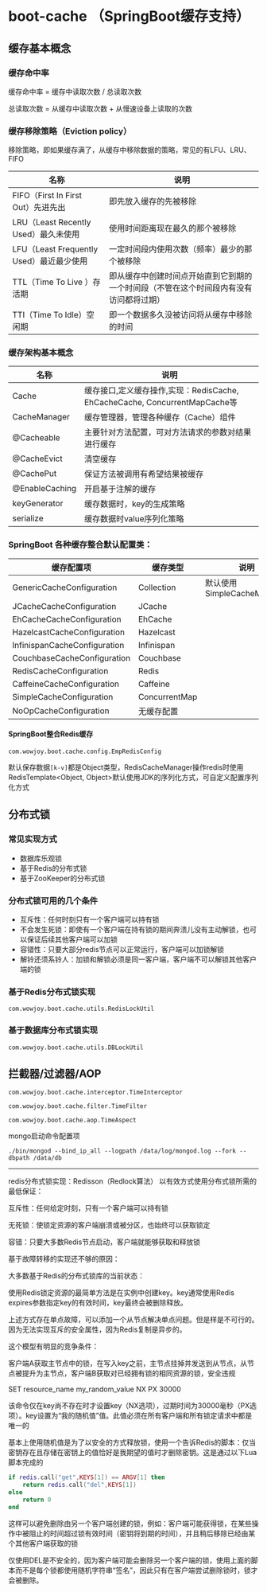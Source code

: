 # boot-cache （SpringBoot缓存支持）

## 缓存基本概念

### 缓存命中率

缓存命中率 = 缓存中读取次数 / 总读取次数

总读取次数 = 从缓存中读取次数 + 从慢速设备上读取的次数

### 缓存移除策略（Eviction policy）

移除策略，即如果缓存满了，从缓存中移除数据的策略，常见的有LFU、LRU、FIFO

| 名称 | 说明 | 
| ------ | ------ |  
| FIFO（First In First Out）先进先出 | 即先放入缓存的先被移除 |
| LRU（Least Recently Used）最久未使用 | 使用时间距离现在最久的那个被移除 |
| LFU（Least Frequently Used）最近最少使用 | 一定时间段内使用次数（频率）最少的那个被移除 |
| TTL（Time To Live ）存活期 | 即从缓存中创建时间点开始直到它到期的一个时间段（不管在这个时间段内有没有访问都将过期） |
| TTI（Time To Idle）空闲期 | 即一个数据多久没被访问将从缓存中移除的时间 |


### 缓存架构基本概念

| 名称 | 说明 | 
| ------ | ------ | 
| Cache | 缓存接口,定义缓存操作,实现：RedisCache, EhCacheCache, ConcurrentMapCache等 |
| CacheManager | 缓存管理器，管理各种缓存（Cache）组件 |
| @Cacheable | 主要针对方法配置，可对方法请求的参数对结果进行缓存 |
| @CacheEvict | 清空缓存 |
| @CachePut | 保证方法被调用有希望结果被缓存 |
| @EnableCaching | 开启基于注解的缓存 |
| keyGenerator | 缓存数据时，key的生成策略 |
| serialize | 缓存数据时value序列化策略 |


### SpringBoot 各种缓存整合默认配置类：

| 缓存配置项 | 缓存类型 | 说明 |
| ------ | ------ | ------ |
| GenericCacheConfiguration | Collection | 默认使用SimpleCacheManager
| JCacheCacheConfiguration | JCache | |
| EhCacheCacheConfiguration | EhCache | |
| HazelcastCacheConfiguration | Hazelcast | |
| InfinispanCacheConfiguration | Infinispan | |
| CouchbaseCacheConfiguration | Couchbase | |
| RedisCacheConfiguration | Redis | |
| CaffeineCacheConfiguration | Caffeine | |
| SimpleCacheConfiguration | ConcurrentMap | |
| NoOpCacheConfiguration | 无缓存配置 | |

#### SpringBoot整合Redis缓存

`com.wowjoy.boot.cache.config.EmpRedisConfig`

默认保存数据`[k-v]`都是Object类型，RedisCacheManager操作redis时使用RedisTemplate<Object, Object>默认使用JDK的序列化方式，可自定义配置序列化方式

## 分布式锁

### 常见实现方式

- 数据库乐观锁
- 基于Redis的分布式锁
- 基于ZooKeeper的分布式锁

### 分布式锁可用的几个条件

- 互斥性：任何时刻只有一个客户端可以持有锁
- 不会发生死锁：即使有一个客户端在持有锁的期间奔溃儿没有主动解锁，也可以保证后续其他客户端可以加锁
- 容错性：只要大部分redis节点可以正常运行，客户端可以加锁解锁
- 解铃还须系铃人：加锁和解锁必须是同一客户端，客户端不可以解锁其他客户端的锁

### 基于Redis分布式锁实现

`com.wowjoy.boot.cache.utils.RedisLockUtil`

### 基于数据库分布式锁实现

`com.wowjoy.boot.cache.utils.DBLockUtil`

## 拦截器/过滤器/AOP

`com.wowjoy.boot.cache.interceptor.TimeInterceptor`

`com.wowjoy.boot.cache.filter.TimeFilter`

`com.wowjoy.boot.cache.aop.TimeAspect`

mongo启动命令配置项

``
./bin/mongod --bind_ip_all --logpath /data/log/mongod.log --fork --dbpath /data/db
``

---

redis分布式锁实现：Redisson（Redlock算法）
以有效方式使用分布式锁所需的最低保证：

互斥性：任何给定时刻，只有一个客户端可以持有锁

无死锁：使锁定资源的客户端崩溃或被分区，也始终可以获取锁定

容错：只要大多数Redis节点启动，客户端就能够获取和释放锁

基于故障转移的实现还不够的原因：

大多数基于Redis的分布式锁库的当前状态：

使用Redis锁定资源的最简单方法是在实例中创建key。key通常使用Redis expires参数指定key的有效时间，key最终会被删除释放。

上述方式存在单点故障，可以添加一个从节点解决单点问题。但是样是不可行的。因为无法实现互斥的安全属性，因为Redis复制是异步的。

这个模型有明显的竞争条件：

客户端A获取主节点中的锁，在写入key之前，主节点挂掉并发送到从节点，从节点被提升为主节点，客户端B获取对已经拥有锁的相同资源的锁，安全违规

SET resource_name my_random_value NX PX 30000

该命令仅在key尚不存在时才设置key（NX选项），过期时间为30000毫秒（PX选项）。key设置为“我的随机值”值。此值必须在所有客户端和所有锁定请求中都是唯一的

基本上使用随机值是为了以安全的方式释放锁，使用一个告诉Redis的脚本：仅当密钥存在且存储在密钥上的值恰好是我期望的值时才删除密钥。这是通过以下Lua脚本完成的

```lua
if redis.call("get",KEYS[1]) == ARGV[1] then
    return redis.call("del",KEYS[1])
else
    return 0
end
```

这样可以避免删除由另一个客户端创建的锁，例如：客户端可能获得锁，在某些操作中被阻止的时间超过锁有效时间（密钥将到期的时间），并且稍后移除已经由某个其他客户端获取的锁

仅使用DEL是不安全的，因为客户端可能会删除另一个客户端的锁，使用上面的脚本而不是每个锁都使用随机字符串“签名”，因此只有在客户端尝试删除锁时，锁才会被删除。
